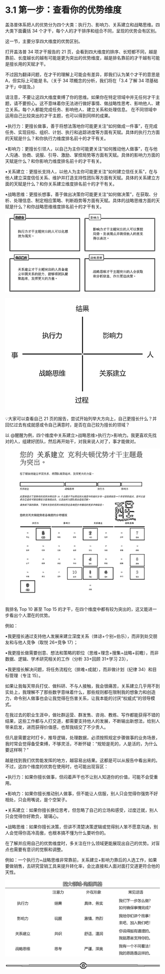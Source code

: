 # 3.1 第一步：查看你的优势维度

盖洛普体系把人的优势分为四个大类：执行力、影响力、关系建立和战略思维。四大类下面囊括 34 个才干，每个人的才干排序和组合不同，呈现的优势会有区别。

这一节，主要分享四大维度的优势区别。

打开盖洛普 34 项才干报告的 21 页，会看到四大维度的排序、长短都不同，越是靠前、长度越长的越有可能是更为突出的优势维度，越是排名靠前的才干越有可能是擅长用的天赋才干。

不过因为翻译问题，在才干的理解上可能会有差异，即我们认为某个才干的意思是 A，但实际上可能是 B。（关于 34 项概念的分析，我们将在「3.4 了解 34 项基础才干」中提及。)

请注意，不要让这四大维度束缚了你的思维。如果你在特定领域中并无任何才干主题，请不要担心。这不意味着你无法进行做好事情、做战略性思考、影响他人、建立关系。每个人都能完成任务、影响他人、建立关系和处理信息。 在不同领域中运用自己比较突出的才干主题，也可以得到同样的成果。

•执行力：更擅长做事，善于将想法落地你可能更关注“如何做成一件事”，在完成任务、实现目标、组织、计划、执行和追踪进度等方面有天赋。具体的执行力方面的天赋是什么？和你执行力维度排名前十的才干有关。

•影响力：更擅长引领人，以自己为主你可能更关注“如何推动他人做事”，在与他人沟通、协商、说服、引导、激励、掌控局势等方面有天赋。具体的影响力方面的天赋是什么？和你影响力维度排名前十的才干有关。

•关系建立：更擅长支持人，以他人为主你可能更关注“如何建立信任关系”，在与他人建立深度信任关系、维护并打造支持性团队等方面有天赋。具体的关系建立方面的天赋是什么？和你关系建立维度排名前十的才干有关。

•战略思维：更擅长想事，善于做出决策你可能更关注“如何做决策”，在获取、分析、处理信息、制定相应策略、判断趋势等方面有天赋。具体的战略思维方面的天赋是什么？和你战略思维维度排名前十的才干有关。

![](img/296429e0ee77128df6af46150abc080f.png)

![](img/9f0b1e713cd302ccebdf67659c1748c9.png)

💡大家可以查看自己 21 页的报告，尝试开始列举大方向上，自己更擅长什么？并回忆过去有成就感或令自己满意时，是否在自己较为擅长的领域？

以 @醒醒为例，四个维度中关系建立>战略思维>执行力>影响力。我更喜欢先找对的人，组建好团队，然后再开始干，对我来说人对了，事才能做对。

![](img/638ca496d403fb36b2968c8f99a9b614.png)

我排名 Top 10 甚至 Top 15 的才干，在四个维度中都有较为突出的，这又能进一步看出个人潜在的优势。

例如：

•我更擅长通过支持他人发展来建立深度关系（体谅+个别+伯乐），而非到处交朋友和与他人竞争（取悦 26+竞争 17）；

•我更擅长做需要创意、想法和策略的职位（思维+理念+搜集+战略+前瞻），而非数据、逻辑、学术研究相关的工作（分析 33+回顾 31+学习 23），

•我更擅长解决问题，将任务流程化（排难+成就），而非做计划（纪律 34）和目标管理（专注 15）。

如果让我每天带兵打仗、做科研、不与人接触，我会很痛苦，关系建立几乎用不到实处上，我理解不了那些数字意味着什么，那些规则都在限制我的想象力和创造力，命令别人做事也会让我觉得在伤害关系，让我本能的讨厌“权威式”的领导模式。

在我过去的职业生涯中，做社群运营、群发售、咨询、教练、写作都能获得不错的结果，这些工作都与人打交道，都需要支持他人的发展，不断输出新想法，给别人带来启发，进而获得价值感，也帮我结交了不少贵人。

但凡是需要定时打卡，推导逻辑，处理数据，必须按照规定步骤做事的业务场景，我时常会觉得备受束缚，不够灵活，不断怀疑：“规矩是死的，人是活的，为什么要这样啊？”

越是找到我们优势能发挥的地方，越容易出结果。这都是可以从报告中看出来的。不过，这四个维度的优势在使用时，也可能出现盲区：

•执行力：如果你擅长做事，但闷着声干也不让别人知道你的价值，可能不会受重用。

•影响力：如果你擅长推动别人做事，但不能让人信服，别人只会觉得你强势不好相处，只会用嘴说，是个空架子。

•关系建立：如果你擅长换位思考，但忽略了自己的立场和感受，过度迁就，别人只会觉得你好欺负，玻璃心。

•战略思维：如果你擅长决策，但讲不清楚决策逻辑或觉得别人笨不愿意沟通，别人会觉得你高冷高傲，也根本搞不懂为什么要听你的。

在了解并应用自己的优势维度时，多关注在什么领域更能展现出自己的优势。对盲点也需要有意识的觉察和调整。

例如：一个执行力+战略思维非常靠前，关系建立+影响力靠后的人选工作，如果要做销售，去研究营销工具来提升转化率，会比直接和人面对面打交道更符合他的天性。

![](img/5c1e0e7d125c9aeb170cb19f9f0101e5.png)

![](img/6c7de331872a8117bb5e80b7aec8953a.png)